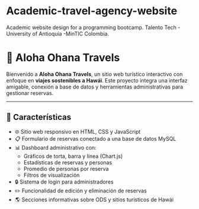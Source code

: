 # Academic-travel-agency-website
Academic website design for a programming bootcamp. Talento Tech - University of Antioquia -MinTIC Colombia.

# 🌺 Aloha Ohana Travels

Bienvenido a **Aloha Ohana Travels**, un sitio web turístico interactivo con enfoque en **viajes sostenibles a Hawái**. Este proyecto integra una interfaz amigable, conexión a base de datos y herramientas administrativas para gestionar reservas.

---

## 📌 Características

- 🌐 Sitio web responsivo en HTML, CSS y JavaScript
- 📋 Formulario de reservas conectado a una base de datos MySQL
- 📊 Dashboard administrativo con:
  - Gráficos de torta, barra y línea (Chart.js)
  - Estadísticas de reservas y personas
  - Promedio de personas por reserva
  - Filtros de visualización
- 🔒 Sistema de login para administradores
- ✏️ Funcionalidad de edición y eliminación de reservas
- 🌎 Secciones informativas sobre ODS y sitios turísticos de Hawái

